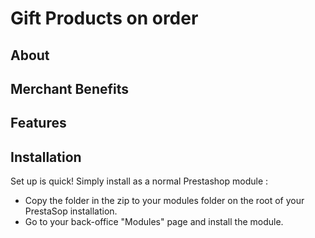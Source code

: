 # Gift Products on order

## About

## Merchant Benefits

## Features

## Installation
Set up is quick! Simply install as a normal Prestashop module :
- Copy the folder in the zip to your modules folder on the root of your PrestaSop installation.
- Go to your back-office "Modules" page and install the module.